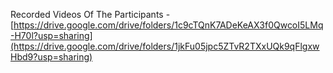 Recorded Videos Of The Participants - [https://drive.google.com/drive/folders/1c9cTQnK7ADeKeAX3f0QwcoI5LMq-H70l?usp=sharing](https://drive.google.com/drive/folders/1jkFu05jpc5ZTvR2TXxUQk9qFlgxwHbd9?usp=sharing)
